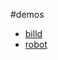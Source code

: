 #demos
* [billd](http://littlebilld.duapp.com/FL/example/billd/)
* [robot](http://littlebilld.duapp.com/FL/example/robot)
